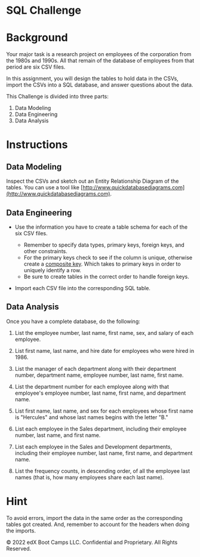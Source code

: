 # SQL Challenge

# Background
Your major task is a research project on employees of the corporation from the 1980s and 1990s. All that remain of the database of employees from that period are six CSV files.

In this assignment, you will design the tables to hold data in the CSVs, import the CSVs into a SQL database, and answer questions about the data. 

This Challenge is divided into three parts:
1. Data Modeling
2. Data Engineering
3. Data Analysis


# Instructions

## Data Modeling
Inspect the CSVs and sketch out an Entity Relationship Diagram of the tables. You can use a tool like [http://www.quickdatabasediagrams.com](http://www.quickdatabasediagrams.com).

## Data Engineering
* Use the information you have to create a table schema for each of the six CSV files.

  * Remember to specify data types, primary keys, foreign keys, and other constraints.
  * For the primary keys check to see if the column is unique, otherwise create a [composite key](https://en.wikipedia.org/wiki/Compound_key). Which takes to primary keys in order to uniquely identify a row.
  * Be sure to create tables in the correct order to handle foreign keys.

* Import each CSV file into the corresponding SQL table.

## Data Analysis
Once you have a complete database, do the following:

1. List the employee number, last name, first name, sex, and salary of each employee.

2. List first name, last name, and hire date for employees who were hired in 1986.

3. List the manager of each department along with their department number, department name, employee number, last name, first name.

4. List the department number for each employee along with that employee's employee number, last name, first name, and department name.

5. List first name, last name, and sex for each employees whose first name is "Hercules" and whose last names begins with the letter "B."

6. List each employee in the Sales department, including their employee number, last name, and first name.

7. List each employee in the Sales and Development departments, including their employee number, last name, first name, and department name.

8. List the frequency counts, in descending order, of all the employee last names (that is, how many employees share each last name).

# Hint
To avoid errors, import the data in the same order as the corresponding tables got created. And, remember to account for the headers when doing the imports.

© 2022 edX Boot Camps LLC. Confidential and Proprietary. All Rights Reserved.